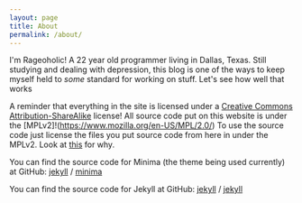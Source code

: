 ```yaml
---
layout: page
title: About
permalink: /about/
---
```


I'm Rageoholic! A 22 year old programmer living in Dallas,
Texas. Still studying and dealing with depression, this blog is one of
the ways to keep myself held to *some* standard for working on
stuff. Let's see how well that works

A reminder that everything in the site is licensed under a [Creative Commons
Attribution-ShareAlike](https://creativecommons.org/licenses/by-sa/4.0/legalcode)
license! All source code put on this website is under the
[MPLv2]!(https://www.mozilla.org/en-US/MPL/2.0/) To use the source
code just license the files you put source code from here in under
the MPLv2. Look at
[this](/posts/2020/11/06/why-copyleft-why-mpl.html) for why.

You can find the source code for Minima (the theme being used currently) at GitHub:
[jekyll][jekyll-organization] /
[minima](https://github.com/jekyll/minima)

You can find the source code for Jekyll at GitHub:
[jekyll][jekyll-organization] /
[jekyll](https://github.com/jekyll/jekyll)


[jekyll-organization]: https://github.com/jekyll
